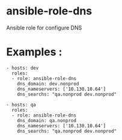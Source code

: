 ansible-role-dns
================

Ansible role for configure DNS

# Examples :
```
- hosts: dev
  roles: 
  - role: ansible-role-dns
    dns_domain: dev.nonprod
    dns_nameservers: ['10.130.10.64']
    dns_searchs: "qa.nonprod dev.nonprod"

- hosts: qa
  roles:
  - role: ansible-role-dns
    dns_domain: qa.nonprod
    dns_nameservers: ['10.130.10.64']  
    dns_searchs: "qa.nonprod dev.nonprod"

```
